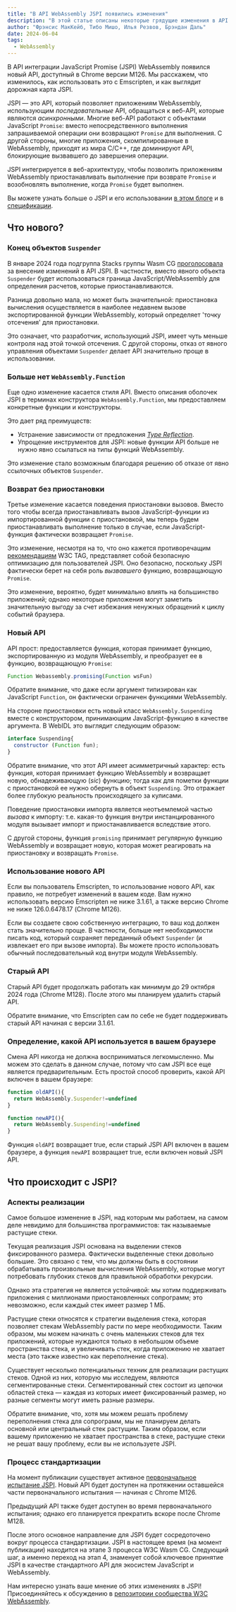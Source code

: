 ```yaml
---
title: "В API WebAssembly JSPI появились изменения"
description: "В этой статье описаны некоторые грядущие изменения в API интеграции JavaScript Promise (JSPI)."
author: "Фрэнсис МакКейб, Тибо Мишо, Илья Резвов, Брэндан Даль"
date: 2024-06-04
tags:
  - WebAssembly
---
```

В API интеграции JavaScript Promise (JSPI) WebAssembly появился новый API, доступный в Chrome версии M126. Мы расскажем, что изменилось, как использовать это с Emscripten, и как выглядит дорожная карта JSPI.

JSPI — это API, который позволяет приложениям WebAssembly, использующим *последовательные* API, обращаться к веб-API, которые являются *асинхронными*. Многие веб-API работают с объектами JavaScript `Promise`: вместо непосредственного выполнения запрашиваемой операции они возвращают `Promise` для выполнения. С другой стороны, многие приложения, скомпилированные в WebAssembly, приходят из мира C/C++, где доминируют API, блокирующие вызвавшего до завершения операции.

<!--truncate-->
JSPI интегрируется в веб-архитектуру, чтобы позволить приложениям WebAssembly приостанавливать выполнение при возврате `Promise` и возобновлять выполнение, когда `Promise` будет выполнен.

Вы можете узнать больше о JSPI и его использовании [в этом блоге](https://v8.dev/blog/jspi) и в [спецификации](https://github.com/WebAssembly/js-promise-integration).

## Что нового?

### Конец объектов `Suspender`

В январе 2024 года подгруппа Stacks группы Wasm CG [проголосовала](https://github.com/WebAssembly/meetings/blob/297ac8b5ac00e6be1fe33b1f4a146cc7481b631d/stack/2024/stack-2024-01-29.md) за внесение изменений в API JSPI. В частности, вместо явного объекта `Suspender` будет использоваться граница JavaScript/WebAssembly для определения расчетов, которые приостанавливаются.

Разница довольно мала, но может быть значительной: приостановка вычисления осуществляется в наиболее недавнем вызове экспортированной функции WebAssembly, который определяет 'точку отсечения' для приостановки.

Это означает, что разработчик, использующий JSPI, имеет чуть меньше контроля над этой точкой отсечения. С другой стороны, отказ от явного управления объектами `Suspender` делает API значительно проще в использовании.

### Больше нет `WebAssembly.Function`

Еще одно изменение касается стиля API. Вместо описания оболочек JSPI в терминах конструктора `WebAssembly.Function`, мы предоставляем конкретные функции и конструкторы.

Это дает ряд преимуществ:

- Устранение зависимости от предложения [*Type Reflection*](https://github.com/WebAssembly/js-types).
- Упрощение инструментов для JSPI: новые функции API больше не нужно явно ссылаться на типы функций WebAssembly.

Это изменение стало возможным благодаря решению об отказе от явно ссылочных объектов `Suspender`.

### Возврат без приостановки

Третье изменение касается поведения приостановки вызовов. Вместо того чтобы всегда приостанавливать вызов JavaScript-функции из импортированной функции с приостановкой, мы теперь будем приостанавливать выполнение только в случае, если JavaScript-функция фактически возвращает `Promise`.

Это изменение, несмотря на то, что оно кажется противоречащим [рекомендациям](https://www.w3.org/2001/tag/doc/promises-guide#accepting-promises) W3C TAG, представляет собой безопасную оптимизацию для пользователей JSPI. Оно безопасно, поскольку JSPI фактически берет на себя роль *вызвавшего* функцию, возвращающую `Promise`.

Это изменение, вероятно, будет минимально влиять на большинство приложений; однако некоторые приложения могут заметить значительную выгоду за счет избежания ненужных обращений к циклу событий браузера.

### Новый API

API прост: предоставляется функция, которая принимает функцию, экспортированную из модуля WebAssembly, и преобразует ее в функцию, возвращающую `Promise`:

```js
Function Webassembly.promising(Function wsFun)
```

Обратите внимание, что даже если аргумент типизирован как JavaScript `Function`, он фактически ограничен функциями WebAssembly.

На стороне приостановки есть новый класс `WebAssembly.Suspending` вместе с конструктором, принимающим JavaScript-функцию в качестве аргумента. В WebIDL это выглядит следующим образом:

```js
interface Suspending{
  constructor (Function fun);
}
```

Обратите внимание, что этот API имеет асимметричный характер: есть функция, которая принимает функцию WebAssembly и возвращает новую, обнадеживающую (_sic_) функцию; тогда как для пометки функции с приостановкой ее нужно обернуть в объект `Suspending`. Это отражает более глубокую реальность происходящего за кулисами.

Поведение приостановки импорта является неотъемлемой частью *вызова* к импорту: т.е. какая-то функция внутри инстанцированного модуля вызывает импорт и приостанавливается вследствие этого.

С другой стороны, функция `promising` принимает регулярную функцию WebAssembly и возвращает новую, которая может реагировать на приостановку и возвращать `Promise`.

### Использование нового API

Если вы пользователь Emscripten, то использование нового API, как правило, не потребует изменений в вашем коде. Вам нужно использовать версию Emscripten не ниже 3.1.61, а также версию Chrome не ниже 126.0.6478.17 (Chrome M126).

Если вы создаете свою собственную интеграцию, то ваш код должен стать значительно проще. В частности, больше нет необходимости писать код, который сохраняет переданный объект `Suspender` (и извлекает его при вызове импорта). Вы можете просто использовать обычный последовательный код внутри модуля WebAssembly.

### Старый API

Старый API будет продолжать работать как минимум до 29 октября 2024 года (Chrome M128). После этого мы планируем удалить старый API.

Обратите внимание, что Emscripten сам по себе не будет поддерживать старый API начиная с версии 3.1.61.

### Определение, какой API используется в вашем браузере

Смена API никогда не должна восприниматься легкомысленно. Мы можем это сделать в данном случае, потому что сам JSPI все еще является предварительным. Есть простой способ проверить, какой API включен в вашем браузере:

```js
function oldAPI(){
  return WebAssembly.Suspender!=undefined
}

function newAPI(){
  return WebAssembly.Suspending!=undefined
}
```

Функция `oldAPI` возвращает true, если старый JSPI API включен в вашем браузере, а функция `newAPI` возвращает true, если включен новый JSPI API.

## Что происходит с JSPI?

### Аспекты реализации

Самое большое изменение в JSPI, над которым мы работаем, на самом деле невидимо для большинства программистов: так называемые растущие стеки.

Текущая реализация JSPI основана на выделении стеков фиксированного размера. Фактически выделенные стеки довольно большие. Это связано с тем, что мы должны быть в состоянии обрабатывать произвольные вычисления WebAssembly, которые могут потребовать глубоких стеков для правильной обработки рекурсии.

Однако эта стратегия не является устойчивой: мы хотим поддерживать приложения с миллионами приостановленных сопрограмм; это невозможно, если каждый стек имеет размер 1 МБ.

Растущие стеки относятся к стратегии выделения стека, которая позволяет стекам WebAssembly расти по мере необходимости. Таким образом, мы можем начинать с очень маленьких стеков для тех приложений, которые нуждаются только в небольшом объеме пространства стека, и увеличивать стек, когда приложению не хватает места (это также известно как переполнение стека).

Существует несколько потенциальных техник для реализации растущих стеков. Одной из них, которую мы исследуем, являются сегментированные стеки. Сегментированный стек состоит из цепочки областей стека &mdash; каждая из которых имеет фиксированный размер, но разные сегменты могут иметь разные размеры.

Обратите внимание, что, хотя мы можем решать проблему переполнения стека для сопрограмм, мы не планируем делать основной или центральный стек растущим. Таким образом, если вашему приложению не хватает пространства в стеке, растущие стеки не решат вашу проблему, если вы не используете JSPI.

### Процесс стандартизации

На момент публикации существует активное [первоначальное испытание JSPI](https://v8.dev/blog/jspi-ot). Новый API будет доступен на протяжении оставшейся части первоначального испытания &mdash; начиная с Chrome M126.

Предыдущий API также будет доступен во время первоначального испытания; однако его планируется прекратить вскоре после Chrome M128.

После этого основное направление для JSPI будет сосредоточено вокруг процесса стандартизации. JSPI в настоящее время (на момент публикации) находится на этапе 3 процесса W3C Wasm CG. Следующий шаг, а именно переход на этап 4, знаменует собой ключевое принятие JSPI в качестве стандартного API для экосистем JavaScript и WebAssembly.

Нам интересно узнать ваше мнение об этих изменениях в JSPI! Присоединяйтесь к обсуждению в [репозитории сообщества W3C WebAssembly](https://github.com/WebAssembly/js-promise-integration).

